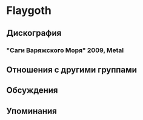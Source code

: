 # Flaygoth



## Дискография

### "Саги Варяжского Моря" 2009, Metal




## Отношения с другими группами


## Обсуждения


## Упоминания

